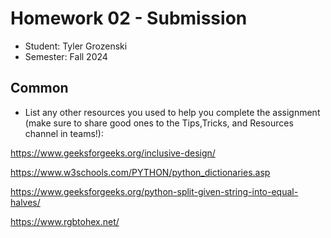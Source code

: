 # Homework 02 - Submission


* Student: Tyler Grozenski
* Semester: Fall 2024

## Common

* List any other resources you used to help you complete the assignment (make sure to share good ones to the Tips,Tricks, and Resources channel in teams!):

https://www.geeksforgeeks.org/inclusive-design/

https://www.w3schools.com/PYTHON/python_dictionaries.asp

https://www.geeksforgeeks.org/python-split-given-string-into-equal-halves/

https://www.rgbtohex.net/
